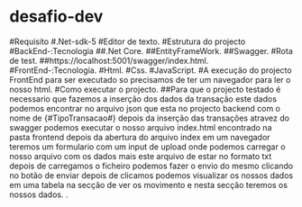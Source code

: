 # desafio-dev
#Requisito
#.Net-sdk-5
#Editor de texto.
#Estrutura do projecto
#BackEnd-:Tecnologia
##.Net Core.
##EntityFrameWork.
##Swagger.
#Rota de test.
##https://localhost:5001/swagger/index.html.
#FrontEnd-:Tecnologia.
#Html.
#Css.
#JavaScript.
#A execução do projecto FrontEnd para ser executado so precisamos de ter um navegador para ler o nosso html.
#Como executar o projecto.
##Para que o projecto testado é necessario que fazemos a inserção dos dados da transação este dados podemos encontrar no arquivo json que esta no projecto backend com o nome de 
{#TipoTransacao#}
depois da inserção das transações atravez do swagger podemos executar o nosso arquivo index.html encontrado na pasta frontend
depois da abertura do arquivo index em um navegador teremos um formulario com um input de upload onde podemos carregar o nosso arquivo com os dados mais este arquivo de estar no
formato txt depois de carregamos o ficheiro podemos fazer o envio do mesmo clicando no botão de enviar depois de clicamos podemos visualizar os nossos dados em uma tabela na
secção  de ver os movimento e nesta secção teremos os nossos dados. 
 .


